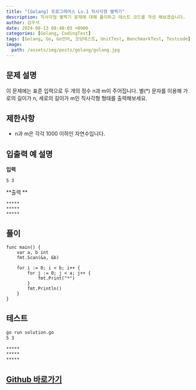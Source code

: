 ```yaml
---
title: "[Golang] 프로그래머스 Lv.1 직사각형 별찍기"
description: 직사각형 별찍기 문제에 대해 풀이하고 테스트 코드를 작성 해보겠습니다.
author: 김우석
date: 2024-08-13 08:40:03 +0900
categories: [Golang, CodingTest]
tags: [Golang, Go, Go언어, 코딩테스트, UnitTest, BenchmarkTest, Testcode]
image:
  path: /assets/img/posts/golang/golang.jpg
---
```


## 문제 설명
이 문제에는 표준 입력으로 두 개의 정수 n과 m이 주어집니다.
별(*) 문자를 이용해 가로의 길이가 n, 세로의 길이가 m인 직사각형 형태를 출력해보세요.


## 제한사항
- n과 m은 각각 1000 이하인 자연수입니다.


## 입출력 예 설명
**입력**

```
5 3
```

**출력 **

```
*****
*****
*****
```

## 풀이 
```golang
func main() {
	var a, b int
	fmt.Scan(&a, &b)

	for i := 0; i < b; i++ {
		for j := 0; j < a; j++ {
			fmt.Print("*")
		}
		fmt.Println()
	}
}
```


## 테스트
```bash
go run solution.go
5 3
```

```bash
*****
*****
*****
```

## [Github 바로가기](https://github.com/kr-goos/coding-test-solutions/tree/master/programmers/Lv1/print_rectangle)
